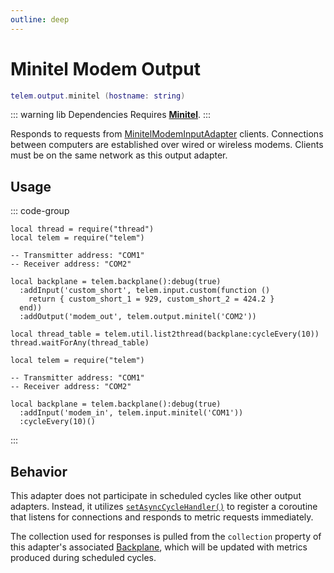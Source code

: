 ```yaml
---
outline: deep
---
```


# Minitel Modem Output <RepoLink path="lib/output/MinitelModemOutputAdapter.lua" />

```lua
telem.output.minitel (hostname: string)
```

::: warning lib Dependencies
Requires **[Minitel](https://oc.shadowkat.net/minitel/)**.
:::

Responds to requests from [MinitelModemInputAdapter](/reference/input/Minitel) clients. Connections between computers are established over wired or wireless modems. Clients must be on the same network as this output adapter.

## Usage

::: code-group

```lua{9} [Computer 1: Transmitter]
local thread = require("thread")
local telem = require("telem")

-- Transmitter address: "COM1"
-- Receiver address: "COM2"

local backplane = telem.backplane():debug(true)
  :addInput('custom_short', telem.input.custom(function ()
    return { custom_short_1 = 929, custom_short_2 = 424.2 }
  end))
  :addOutput('modem_out', telem.output.minitel('COM2'))

local thread_table = telem.util.list2thread(backplane:cycleEvery(10))
thread.waitForAny(thread_table)
```

```lua{4} [Computer 2: Receiver]
local telem = require("telem")

-- Transmitter address: "COM1"
-- Receiver address: "COM2"

local backplane = telem.backplane():debug(true)
  :addInput('modem_in', telem.input.minitel('COM1'))
  :cycleEvery(10)()

```

:::

## Behavior

This adapter does not participate in scheduled cycles like other output adapters. Instead, it utilizes [`setAsyncCycleHandler()`](/reference/OutputAdapter#setasynccyclehandler) to register a coroutine that listens for connections and responds to metric requests immediately.

The collection used for responses is pulled from the `collection` property of this adapter's associated [Backplane](/reference/Backplane), which will be updated with metrics produced during scheduled cycles.